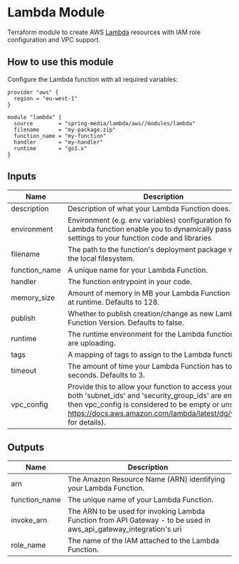 # Lambda Module

Terraform module to create AWS [Lambda](https://www.terraform.io/docs/providers/aws/r/lambda_function.html) resources with IAM role configuration and VPC support.

## How to use this module

Configure the Lambda function with all required variables:

```
provider "aws" {
  region = "eu-west-1"
}

module "lambda" {
  source        = "spring-media/lambda/aws//modules/lambda"
  filename      = "my-package.zip"
  function_name = "my-function"
  handler       = "my-handler"
  runtime       = "go1.x"
}
```

## Inputs

| Name          | Description                                                                                                                                                                                                                                 |  Type  |  Default  | Required |
| ------------- | ------------------------------------------------------------------------------------------------------------------------------------------------------------------------------------------------------------------------------------------- | :----: | :-------: | :------: |
| description   | Description of what your Lambda Function does.                                                                                                                                                                                              | string |   `""`    |    no    |
| environment   | Environment (e.g. env variables) configuration for the Lambda function enable you to dynamically pass settings to your function code and libraries                                                                                          |  map   |  `<map>`  |    no    |
| filename      | The path to the function's deployment package within the local filesystem.                                                                                                                                                                  | string |    n/a    |   yes    |
| function_name | A unique name for your Lambda Function.                                                                                                                                                                                                     | string |    n/a    |   yes    |
| handler       | The function entrypoint in your code.                                                                                                                                                                                                       | string |    n/a    |   yes    |
| memory_size   | Amount of memory in MB your Lambda Function can use at runtime. Defaults to 128.                                                                                                                                                            | string |  `"128"`  |    no    |
| publish       | Whether to publish creation/change as new Lambda Function Version. Defaults to false.                                                                                                                                                       | string | `"false"` |    no    |
| runtime       | The runtime environment for the Lambda function you are uploading.                                                                                                                                                                          | string |    n/a    |   yes    |
| tags          | A mapping of tags to assign to the Lambda function.                                                                                                                                                                                         |  map   |  `<map>`  |    no    |
| timeout       | The amount of time your Lambda Function has to run in seconds. Defaults to 3.                                                                                                                                                               | string |   `"3"`   |    no    |
| vpc_config    | Provide this to allow your function to access your VPC (if both 'subnet_ids' and 'security_group_ids' are empty then vpc_config is considered to be empty or unset, see https://docs.aws.amazon.com/lambda/latest/dg/vpc.html for details). |  map   |  `<map>`  |    no    |

## Outputs

| Name          | Description                                                                                                        |
| ------------- | ------------------------------------------------------------------------------------------------------------------ |
| arn           | The Amazon Resource Name (ARN) identifying your Lambda Function.                                                   |
| function_name | The unique name of your Lambda Function.                                                                           |
| invoke_arn    | The ARN to be used for invoking Lambda Function from API Gateway - to be used in aws_api_gateway_integration's uri |
| role_name     | The name of the IAM attached to the Lambda Function.                                                               |
